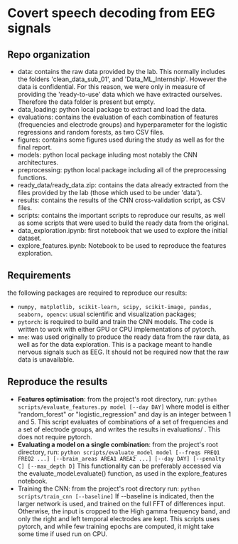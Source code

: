 # Covert speech decoding from EEG signals
## Repo organization
* data: contains the raw data provided by the lab. This normally includes the folders 'clean_data_sub_01', 
  and 'Data_ML_Internship'. However the data is confidential. For this reason, we were only in measure of providing
  the 'ready-to-use' data which we have extracted ourselves. Therefore the data folder is present but empty.
* data_loading: python local package to extract and load the data.
* evaluations: contains the evaluation of each combination of features (frequencies and electrode groups) and hyperparameter for the logistic regressions and random forests, as two CSV files.
* figures: contains some figures used during the study as well as for the final report.
* models: python local package inluding most notably the CNN architectures.
* preprocessing: python local package including all of the preprocessing functions.
* ready_data/ready_data.zip: contains the data already extracted from the files provided by the lab (those which used to
  be under 'data').
* results: contains the results of the CNN cross-validation script, as CSV files.
* scripts: contains the important scripts to reproduce our results, as well as some scripts that were used to build the ready data from the original.
* data_exploration.ipynb: first notebook that we used to explore the initial dataset.
* explore_features.ipynb: Notebook to be used to reproduce the features exploration.

## Requirements
the following packages are required to reproduce our results:
* ```numpy, matplotlib, scikit-learn, scipy, scikit-image, pandas, seaborn, opencv```: usual scientific and visualization packages;
* ```pytorch```: is required to build and train the CNN models. The code is written to work with either GPU or CPU implementations of pytorch.
* ```mne```: was used originally to produce the ready data from the raw data, as well as for the data exploration. This is a package meant to handle nervous signals such as EEG. It should not be required now that the raw data is unavailable.

## Reproduce the results
* **Features optimisation**: from the project's root directory, run:
  ```python scripts/evaluate_features.py model [--day DAY]```
  where model is either "random_forest" or "logistic_regression" and day is an integer between 1 and 5.
  This script evaluates of combinations of a set of frequencies and a set of electrode groups, and writes
  the results in evaluations/ . This does not require pytorch.
 * **Evaluating a model on a single combination**: from the project's root directory, run:
  ```python scripts/evaluate_model model [--freqs FREQ1 FREQ2 ...] [--brain_areas AREA1 AREA2 ...] [--day DAY] [--penalty C] [--max_depth D]```
  This functionality can be preferably accessed via the evaluate_model.evaluate() function, as used in the explore_features notebook.
  * Training the CNN: from the project's root directory run:
  ```python scripts/train_cnn [--baseline]```
  If --baseline is indicated, then the larger network is used, and trained on the full FFT of differences input.
  Otherwise, the input is cropped to the High gamma frequency band, and only the right and left temporal electrodes
  are kept. This scripts uses pytorch, and while few training epochs are computed, it might take some time if used 
  run on CPU.
